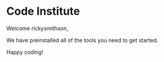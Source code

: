 # Code Institute

Welcome rickysmithson,

We have preinstalled all of the tools you need to get started.

Happy coding!